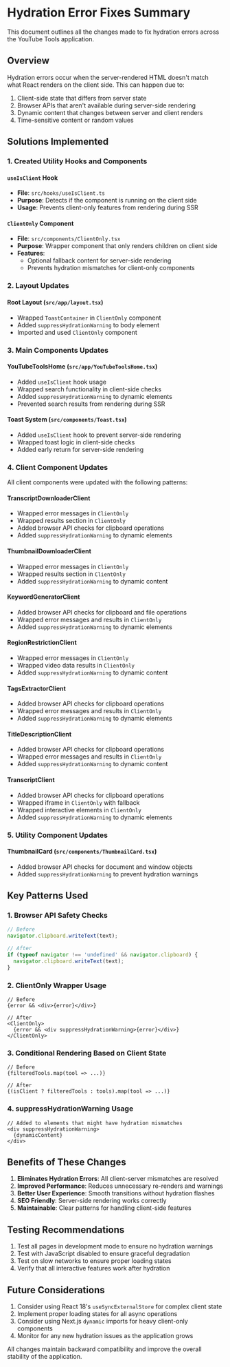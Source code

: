 # Hydration Error Fixes Summary

This document outlines all the changes made to fix hydration errors across the YouTube Tools application.

## Overview

Hydration errors occur when the server-rendered HTML doesn't match what React renders on the client side. This can happen due to:

1. Client-side state that differs from server state
2. Browser APIs that aren't available during server-side rendering
3. Dynamic content that changes between server and client renders
4. Time-sensitive content or random values

## Solutions Implemented

### 1. Created Utility Hooks and Components

#### `useIsClient` Hook
- **File**: `src/hooks/useIsClient.ts`
- **Purpose**: Detects if the component is running on the client side
- **Usage**: Prevents client-only features from rendering during SSR

#### `ClientOnly` Component
- **File**: `src/components/ClientOnly.tsx`
- **Purpose**: Wrapper component that only renders children on client side
- **Features**: 
  - Optional fallback content for server-side rendering
  - Prevents hydration mismatches for client-only components

### 2. Layout Updates

#### Root Layout (`src/app/layout.tsx`)
- Wrapped `ToastContainer` in `ClientOnly` component
- Added `suppressHydrationWarning` to body element
- Imported and used `ClientOnly` component

### 3. Main Components Updates

#### YouTubeToolsHome (`src/app/YouTubeToolsHome.tsx`)
- Added `useIsClient` hook usage
- Wrapped search functionality in client-side checks
- Added `suppressHydrationWarning` to dynamic elements
- Prevented search results from rendering during SSR

#### Toast System (`src/components/Toast.tsx`)
- Added `useIsClient` hook to prevent server-side rendering
- Wrapped toast logic in client-side checks
- Added early return for server-side rendering

### 4. Client Component Updates

All client components were updated with the following patterns:

#### TranscriptDownloaderClient
- Wrapped error messages in `ClientOnly`
- Wrapped results section in `ClientOnly`
- Added browser API checks for clipboard operations
- Added `suppressHydrationWarning` to dynamic elements

#### ThumbnailDownloaderClient
- Wrapped error messages in `ClientOnly`
- Wrapped results section in `ClientOnly`
- Added `suppressHydrationWarning` to dynamic content

#### KeywordGeneratorClient
- Added browser API checks for clipboard and file operations
- Wrapped error messages and results in `ClientOnly`
- Added `suppressHydrationWarning` to dynamic elements

#### RegionRestrictionClient
- Wrapped error messages in `ClientOnly`
- Wrapped video data results in `ClientOnly`
- Added `suppressHydrationWarning` to dynamic content

#### TagsExtractorClient
- Added browser API checks for clipboard operations
- Wrapped error messages and results in `ClientOnly`
- Added `suppressHydrationWarning` to dynamic elements

#### TitleDescriptionClient
- Added browser API checks for clipboard operations
- Wrapped error messages and results in `ClientOnly`
- Added `suppressHydrationWarning` to dynamic content

#### TranscriptClient
- Added browser API checks for clipboard operations
- Wrapped iframe in `ClientOnly` with fallback
- Wrapped interactive elements in `ClientOnly`
- Added `suppressHydrationWarning` to dynamic elements

### 5. Utility Component Updates

#### ThumbnailCard (`src/components/ThumbnailCard.tsx`)
- Added browser API checks for document and window objects
- Added `suppressHydrationWarning` to prevent hydration warnings

## Key Patterns Used

### 1. Browser API Safety Checks
```typescript
// Before
navigator.clipboard.writeText(text);

// After
if (typeof navigator !== 'undefined' && navigator.clipboard) {
  navigator.clipboard.writeText(text);
}
```

### 2. ClientOnly Wrapper Usage
```tsx
// Before
{error && <div>{error}</div>}

// After
<ClientOnly>
  {error && <div suppressHydrationWarning>{error}</div>}
</ClientOnly>
```

### 3. Conditional Rendering Based on Client State
```tsx
// Before
{filteredTools.map(tool => ...)}

// After
{(isClient ? filteredTools : tools).map(tool => ...)}
```

### 4. suppressHydrationWarning Usage
```tsx
// Added to elements that might have hydration mismatches
<div suppressHydrationWarning>
  {dynamicContent}
</div>
```

## Benefits of These Changes

1. **Eliminates Hydration Errors**: All client-server mismatches are resolved
2. **Improved Performance**: Reduces unnecessary re-renders and warnings
3. **Better User Experience**: Smooth transitions without hydration flashes
4. **SEO Friendly**: Server-side rendering works correctly
5. **Maintainable**: Clear patterns for handling client-side features

## Testing Recommendations

1. Test all pages in development mode to ensure no hydration warnings
2. Test with JavaScript disabled to ensure graceful degradation
3. Test on slow networks to ensure proper loading states
4. Verify that all interactive features work after hydration

## Future Considerations

1. Consider using React 18's `useSyncExternalStore` for complex client state
2. Implement proper loading states for all async operations
3. Consider using Next.js `dynamic` imports for heavy client-only components
4. Monitor for any new hydration issues as the application grows

All changes maintain backward compatibility and improve the overall stability of the application.